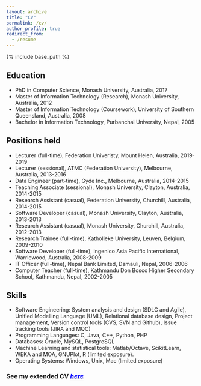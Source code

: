```yaml
---
layout: archive
title: "CV"
permalink: /cv/
author_profile: true
redirect_from:
  - /resume
---
```


{% include base_path %}

Education
---------
* PhD in Computer Science, Monash University, Australia, 2017
* Master of Information Technology (Research), Monash University, Australia, 2012
* Master of Information Technology (Coursework), University of Southern Queensland, Australia, 2008
* Bachelor in Information Technology, Purbanchal University, Nepal, 2005

Positions held
--------------
* Lecturer (full-time), Federation Univeristy, Mount Helen, Australia, 2019-2019
* Lecturer (sessional), ATMC (Federation University), Melbourne, Australia, 2013-2016
* Data Engineer (part-time), Gyde Inc., Melbourne, Australia, 2014-2015
* Teaching Associate (sessional), Monash University, Clayton, Australia, 2014-2015
* Research Assistant (casual), Federation University, Churchill, Australia, 2014-2015
* Software Developer (casual), Monash University, Clayton, Australia, 2013-2013
* Research Assistant (casual), Monash University, Churchill, Australia, 2012-2013
* Research Trainee (full-time), Katholieke University, Leuven, Belgium, 2009-2010
* Software Developer (full-time), Ingenico Asia Pacific International, Warriewood, Australia, 2008-2009
* IT Officer (full-time), Nepal Bank Limited, Damauli, Nepal, 2006-2006
* Computer Teacher (full-time), Kathmandu Don Bosco Higher Secondary School, Kathmandu, Nepal, 2002-2005
  
Skills
------
* Software Engineering: System analysis and design (SDLC and Agile), Unified Modelling Language (UML), Relational database design, Project management, Version control tools (CVS, SVN and Github), Issue tracking tools (JIRA and MQC)
* Programming Languages: C, Java, C++, Python, PHP
* Databases: Oracle, MySQL, PostgreSQL
* Machine Learning and statistical tools: Matlab/Octave, ScikitLearn, WEKA and MOA, GNUPlot, R (limited exposure).
* Operating Systems: Windows, Unix, Mac (limited exposure)

### See my extended CV [<span style="color:blue">*here*</span>](http://sunilaryal.github.io/files/My_CV.pdf "CV")
